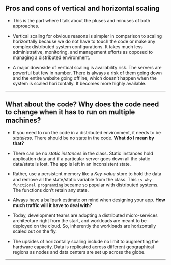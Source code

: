 ## Pros and cons of vertical and horizontal scaling

- This is the part where I talk about the pluses and minuses of both approaches.

- Vertical scaling for obvious reasons is simpler in comparison to scaling horizontally because we do not have to touch the code or make any complex distributed system configurations. It takes much less administrative, monitoring, and management efforts as opposed to managing a distributed environment.

- A major downside of vertical scaling is availability risk. The servers are powerful but few in number. There is always a risk of them going down and the entire website going offline, which doesn’t happen when the system is scaled horizontally. It becomes more highly available.

---

## What about the code? Why does the code need to change when it has to run on multiple machines?

- If you need to run the code in a distributed environment, it needs to be _stateless_. There should be no state in the code. **What do I mean by that?**

- There can be no _static instances_ in the class. Static instances hold application data and if a particular server goes down all the static data/state is lost. The app is left in an inconsistent state.

- Rather, use a persistent memory like a _Key-value_ store to hold the data and remove all the state/static variable from the class. This `is why functional programming` became so popular with distributed systems. The functions don’t retain any state.

- Always have a ballpark estimate on mind when designing your app. **How much traffic will it have to deal with?**

- Today, development teams are adopting a distributed micro-services architecture right from the start, and workloads are meant to be deployed on the cloud. So, inherently the workloads are horizontally scaled out on the fly.

- The upsides of horizontally scaling include no limit to augmenting the hardware capacity. Data is replicated across different geographical regions as nodes and data centers are set up across the globe.

---